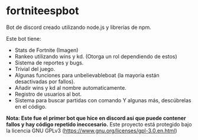 # fortniteespbot
Bot de discord creado utilizando node.js y librerías de npm. 

Este bot tiene:
- Stats de Fortnite (Imagen)
- Rankeo utilizando wins y kd. (Otorga un rol dependiendo de estos)
- Sistema de reportes y bugs.
- Trivial del juego.
- Algunas funciones para unbelievableboat (la mayoria están desactivadas por fallos).
- Añadir wins y kd al nombre automaticamente.
- Registro de usuarios al bot.
- Sistema para buscar partidas con comando
Y algunas más, descúbrelas en el código.

**Nota: Este fue el primer bot que hice en discord asi que puede contener fallos y hay código repetido ineccesario.**
Este proyecto está protegido bajo la licencia GNU GPLv3 (https://www.gnu.org/licenses/gpl-3.0.en.html)

